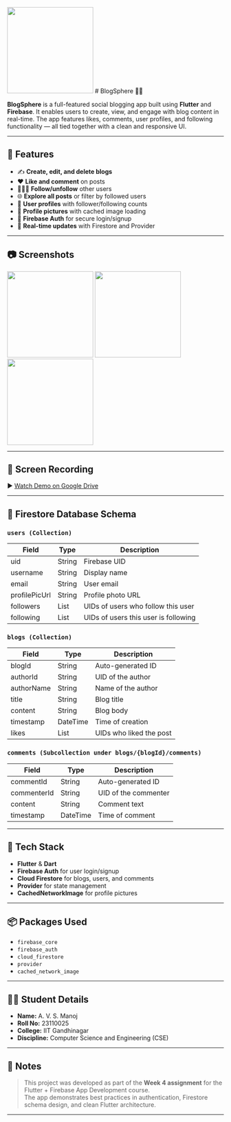 <img src = "[https://github.com/user-attachments/assets/64fade4f-7120-4ff8-9c5f-3a07b353f91d](https://github.com/user-attachments/assets/b7165107-f408-4b57-9dfe-85dc749aabdf)" width = 200>
# BlogSphere 📝✨

**BlogSphere** is a full-featured social blogging app built using **Flutter** and **Firebase**. It enables users to create, view, and engage with blog content in real-time. The app features likes, comments, user profiles, and following functionality — all tied together with a clean and responsive UI.

---

## 🚀 Features

- ✍️ **Create, edit, and delete blogs**
- ❤️ **Like and comment** on posts
- 🧑‍🤝‍🧑 **Follow/unfollow** other users
- 🌐 **Explore all posts** or filter by followed users
- 👤 **User profiles** with follower/following counts
- 📸 **Profile pictures** with cached image loading
- 🔐 **Firebase Auth** for secure login/signup
- 🔄 **Real-time updates** with Firestore and Provider

---

## 📷 Screenshots

<img src="https://github.com/user-attachments/assets/profile-sample-1.png" width="200">
<img src="https://github.com/user-attachments/assets/profile-sample-2.png" width="200">
<img src="https://github.com/user-attachments/assets/profile-sample-3.png" width="200">

---

## 🎥 Screen Recording

▶️ [Watch Demo on Google Drive](https://drive.google.com/file/d/15iWAOUeqg2N_NMOPcqrONHKAEp3uwlzq/view?usp=drivesdk)

---

## 🧱 Firestore Database Schema

### `users (Collection)`
| Field         | Type    | Description                            |
|---------------|---------|----------------------------------------|
| uid           | String  | Firebase UID                           |
| username      | String  | Display name                           |
| email         | String  | User email                             |
| profilePicUrl | String  | Profile photo URL                      |
| followers     | List    | UIDs of users who follow this user     |
| following     | List    | UIDs of users this user is following   |

### `blogs (Collection)`
| Field       | Type    | Description                        |
|-------------|---------|------------------------------------|
| blogId      | String  | Auto-generated ID                  |
| authorId    | String  | UID of the author                  |
| authorName  | String  | Name of the author                 |
| title       | String  | Blog title                         |
| content     | String  | Blog body                          |
| timestamp   | DateTime| Time of creation                   |
| likes       | List    | UIDs who liked the post            |

### `comments (Subcollection under blogs/{blogId}/comments)`
| Field        | Type    | Description                        |
|--------------|---------|------------------------------------|
| commentId    | String  | Auto-generated ID                  |
| commenterId  | String  | UID of the commenter               |
| content      | String  | Comment text                       |
| timestamp    | DateTime| Time of comment                    |

---

## 📱 Tech Stack

- **Flutter** & **Dart**
- **Firebase Auth** for user login/signup
- **Cloud Firestore** for blogs, users, and comments
- **Provider** for state management
- **CachedNetworkImage** for profile pictures

---

## 📦 Packages Used

- `firebase_core`
- `firebase_auth`
- `cloud_firestore`
- `provider`
- `cached_network_image`

---

## 🧑‍🎓 Student Details

- **Name:** A. V. S. Manoj  
- **Roll No:** 23110025  
- **College:** IIT Gandhinagar  
- **Discipline:** Computer Science and Engineering (CSE)

---

## 📝 Notes

> This project was developed as part of the **Week 4 assignment** for the Flutter + Firebase App Development course.  
> The app demonstrates best practices in authentication, Firestore schema design, and clean Flutter architecture.

---

